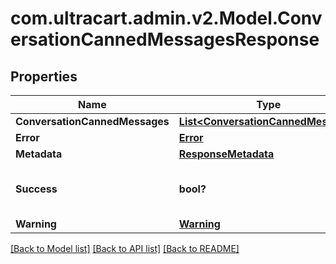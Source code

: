 # com.ultracart.admin.v2.Model.ConversationCannedMessagesResponse
## Properties

Name | Type | Description | Notes
------------ | ------------- | ------------- | -------------
**ConversationCannedMessages** | [**List&lt;ConversationCannedMessage&gt;**](ConversationCannedMessage.md) |  | [optional] 
**Error** | [**Error**](Error.md) |  | [optional] 
**Metadata** | [**ResponseMetadata**](ResponseMetadata.md) |  | [optional] 
**Success** | **bool?** | Indicates if API call was successful | [optional] 
**Warning** | [**Warning**](Warning.md) |  | [optional] 


[[Back to Model list]](../README.md#documentation-for-models) [[Back to API list]](../README.md#documentation-for-api-endpoints) [[Back to README]](../README.md)

